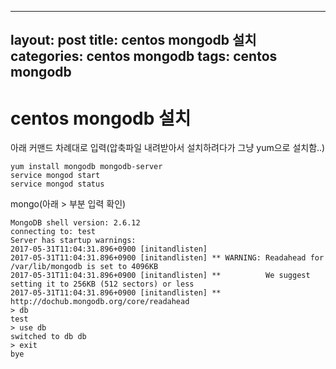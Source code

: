 ---
layout: post
title: centos mongodb 설치
categories: centos mongodb
tags: centos mongodb
--

# centos mongodb 설치



아래 커맨드 차례대로 입력(압축파일 내려받아서 설치하려다가 그냥 yum으로 설치함..)

```shell
yum install mongodb mongodb-server
service mongod start
service mongod status
```

mongo(아래 > 부분 입력 확인)

```shell
MongoDB shell version: 2.6.12
connecting to: test
Server has startup warnings: 
2017-05-31T11:04:31.896+0900 [initandlisten] 
2017-05-31T11:04:31.896+0900 [initandlisten] ** WARNING: Readahead for /var/lib/mongodb is set to 4096KB
2017-05-31T11:04:31.896+0900 [initandlisten] **          We suggest setting it to 256KB (512 sectors) or less
2017-05-31T11:04:31.896+0900 [initandlisten] **          http://dochub.mongodb.org/core/readahead
> db
test
> use db
switched to db db
> exit
bye
```

